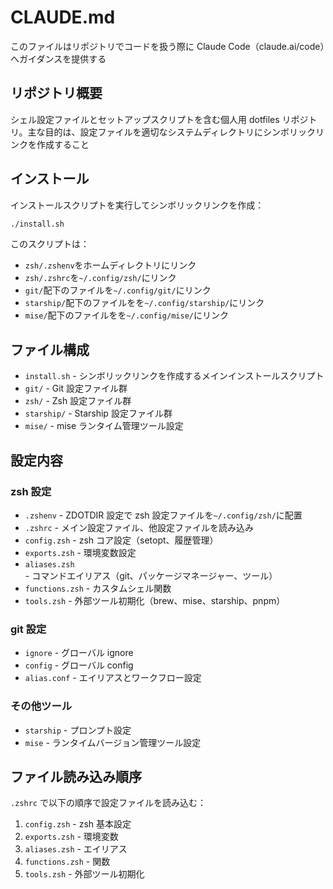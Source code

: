 # CLAUDE.md

このファイルはリポジトリでコードを扱う際に Claude Code（claude.ai/code）へガイダンスを提供する

## リポジトリ概要

シェル設定ファイルとセットアップスクリプトを含む個人用 dotfiles リポジトリ。主な目的は、設定ファイルを適切なシステムディレクトリにシンボリックリンクを作成すること

## インストール

インストールスクリプトを実行してシンボリックリンクを作成：

```bash
./install.sh
```

このスクリプトは：

- `zsh/.zshenv`をホームディレクトリにリンク
- `zsh/.zshrc`を`~/.config/zsh/`にリンク
- `git/`配下のファイルを`~/.config/git/`にリンク
- `starship/`配下のファイルをを`~/.config/starship/`にリンク
- `mise/`配下のファイルをを`~/.config/mise/`にリンク

## ファイル構成

- `install.sh` - シンボリックリンクを作成するメインインストールスクリプト
- `git/` - Git 設定ファイル群
- `zsh/` - Zsh 設定ファイル群
- `starship/` - Starship 設定ファイル群
- `mise/` - mise ランタイム管理ツール設定

## 設定内容

### zsh 設定

- `.zshenv` - ZDOTDIR 設定で zsh 設定ファイルを`~/.config/zsh/`に配置
- `.zshrc` - メイン設定ファイル、他設定ファイルを読み込み
- `config.zsh` - zsh コア設定（setopt、履歴管理）
- `exports.zsh` - 環境変数設定
- `aliases.zsh` - コマンドエイリアス（git、パッケージマネージャー、ツール）
- `functions.zsh` - カスタムシェル関数
- `tools.zsh` - 外部ツール初期化（brew、mise、starship、pnpm）

### git 設定

- `ignore` - グローバル ignore
- `config` - グローバル config
- `alias.conf` - エイリアスとワークフロー設定

### その他ツール

- `starship` - プロンプト設定
- `mise` - ランタイムバージョン管理ツール設定

## ファイル読み込み順序

`.zshrc` で以下の順序で設定ファイルを読み込む：

1. `config.zsh` - zsh 基本設定
2. `exports.zsh` - 環境変数
3. `aliases.zsh` - エイリアス
4. `functions.zsh` - 関数
5. `tools.zsh` - 外部ツール初期化
